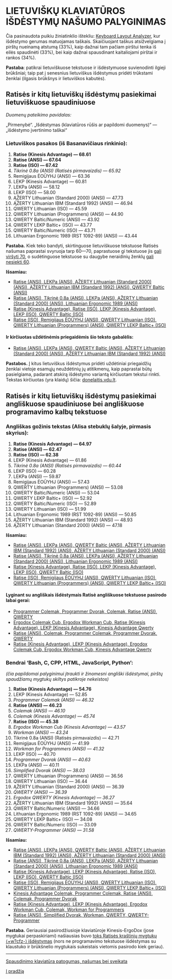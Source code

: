 
# LIETUVIŠKŲ KLAVIATŪROS IŠDĖSTYMŲ NAŠUMO PALYGINIMAS

Čia pasinaudota puikiu žiniatinklio ištekliu: [Keyboard Layout Analyzer](http://patorjk.com/keyboard-layout-analyzer/#/main), kur išdėstymo gerumas matuojamas taškais. Skaičiuojant taškus atsižvelgiama į pirštų nueinamą atstumą (33%), kaip dažnai tam pačiam pirštui tenka iš eilės spaudinėti (33%), bei kaip dažnai spausdinant kaitaliojami pirštai ir rankos (34%).

__Pastaba__: patikrai lietuviškuose tekstuose ir išdėstymuose suvienodinti ilgieji brūkšniai; taip pat į senesnius lietuviškus išdėstymus pridėti trūkstami ženklai (ilgasis brūkšnys ir lietuviškos kabutės).


## Ratisės ir kitų lietuviškų išdėstymų pasiekimai lietuviškuose spaudiniuose

 _Duomenų pateikimo pavidalas:_

„Pirmenybė“. „Išdėstymas (klaviatūros rūšis ar papildomi duomenys)“ — „išdėstymo įvertinimo taškai“

### Lietuviškos pasakos (iš Basanavičiaus rinkinio):

1. __Ratise (Kinesis Advantage) — 68.61__
2. __Ratise (ANSI) — 67.64__
3. __Ratise (ISO) — 67.42__
4. _Tikrinė 0.8a (ANSI) (Ratisės pirmavaizdis) — 65.92_
5. Remigijaus ĖOŪYHJ (ANSI) — 63.36
6. LEKP (Kinesis Advantage) — 60.81
7. LEKPa (ANSI) — 58.12
8. LEKP (ISO) — 58.00
9. ĄŽERTY Lithuanian (Standard 2000) (ANSI) — 47.73
10. ĄŽERTY Lithuanian IBM (Standard 1992) (ANSI) — 46.94
11. QWERTY Lithuanian (ISO) — 45.59
12. QWERTY Lithuanian (Programmers) (ANSI) — 44.90
13. QWERTY Baltic/Numeric (ANSI) — 43.92
14. QWERTY LEKP Baltic+ (ISO) — 43.77
15. QWERTY Baltic/Numeric (ISO) — 43.71
16. Lithuanian Ergonomic 1989 (RST 1092-89) (ANSI) — 43.44

__Pastaba.__ Kiek teko bandyti, skirtinguose lietuviškuose tekstuose Ratisės našumas paprastai svyruoja tarp 60—70, paprastuose gi tekstuose jis [gali viršyti 70](http://patorjk.com/keyboard-layout-analyzer/#/load/WFx8NwLB), o sudėtinguose tekstuose su daugybe neraidinių ženklų [gali nesiekti 60](http://patorjk.com/keyboard-layout-analyzer/#/load/T8M63Zqh).

__Išsamiau:__

 - [Ratise (ANSI), LEKPa (ANSI), ĄŽERTY Lithuanian (Standard 2000) (ANSI), ĄŽERTY Lithuanian IBM (Standard 1992) (ANSI), QWERTY Baltic (ANSI)](http://patorjk.com/keyboard-layout-analyzer/#/load/B0dlW15Z)
 - [Ratise (ANSI), Tikrinė 0.8a (ANSI), LEKPa (ANSI), ĄŽERTY Lithuanian (Standard 2000) (ANSI), Lithuanian Ergonomic 1989 (ANSI)](http://patorjk.com/keyboard-layout-analyzer/#/load/L0z41KdL)
 - [Ratise (Kinesis Advantage), Ratise (ISO), LEKP (Kinesis Advantage), LEKP (ISO), QWERTY Baltic (ISO)](http://patorjk.com/keyboard-layout-analyzer/#/load/DMfl1WBV)
 - [Ratise (ISO), Remigijaus ĖOŪYHJ (ANSI), QWERTY Lithuanian (ISO), QWERTY Lithuanian (Programmers) (ANSI), QWERTY LEKP Baltic+ (ISO)](http://patorjk.com/keyboard-layout-analyzer/#/load/l6LcJ7Rd)


#### Ir kirčiuotas uždėtinėmis priegaidėmis šio teksto gabalėlis:

 - [Ratise (ANSI), LEKPa (ANSI), QWERTY Baltic (ANSI), ĄŽERTY Lithuanian (Standard 2000) (ANSI), ĄŽERTY Lithuanian IBM (Standard 1992) (ANSI)](http://patorjk.com/keyboard-layout-analyzer/#/load/qNjr14BM)

__Pastabos.__ Į kitus lietuviškus išdėstymus pridėti uždėtiniai priegaidžių ženklai vietoje esamųjų neuždėtinių jų atitikmenų, kaip paprastai būtų pasielgiama, padarant atskirą išdėstymo variantą kirčiuotam tekstui rinkti. Tekstas kirčiuotas (yra klaidų) šičia: [donelaitis.vdu.lt](http://donelaitis.vdu.lt/main.php?id=4&nr=9_1).


## Ratisės ir kitų lietuviškų išdėstymų pasiekimai angliškuose spaudiniuose bei angliškuose programavimo kalbų tekstuose

### Angliškas gožinis tekstas (Alisa stebuklų šalyje, pirmasis skyrius):

1. __Ratise (Kinesis Advantage) — 64.97__
2. __Ratise (ANSI) — 62.47__
3. __Ratise (ISO) — 62.38__
4. LEKP (Kinesis Advantage) — 61.86
5. _Tikrinė 0.8a (ANSI) (Ratisės pirmavaizdis) — 60.44_
6. LEKP (ISO) — 60.28
7. LEKPa (ANSI) — 59.87
8. Remigijaus ĖOŪYHJ (ANSI) — 57.43
9. QWERTY Lithuanian (Programmers) (ANSI) — 53.08
10. QWERTY Baltic/Numeric (ANSI) — 53.04
11. QWERTY LEKP Baltic+ (ISO) — 52.92
12. QWERTY Baltic/Numeric (ISO) — 52.89
13. QWERTY Lithuanian (ISO) — 51.99
14. Lithuanian Ergonomic 1989 (RST 1092-89) (ANSI) — 50.85
15. ĄŽERTY Lithuanian IBM (Standard 1992) (ANSI) — 48.93
16. ĄŽERTY Lithuanian (Standard 2000) (ANSI) — 47.18


__Išsamiau:__

 - [Ratise (ANSI), LEKPa (ANSI), QWERTY Baltic (ANSI), ĄŽERTY Lithuanian IBM (Standard 1992) (ANSI), AŽERTY Lithuanian (Standard 2000) (ANSI)](http://patorjk.com/keyboard-layout-analyzer/#/load/WkGMfhdM)
 - [Ratise (ANSI), Tikrinė 0.8a (ANSI), LEKPa (ANSI), ĄŽERTY Lithuanian (Standard 2000) (ANSI), Lithuanian Ergonomic 1989 (ANSI)](http://patorjk.com/keyboard-layout-analyzer/#/load/85lhVhxm)
 - [Ratise (Kinesis Advantage), Ratise (ISO), LEKP (Kinesis Advantage), LEKP (ISO), QWERTY Baltic (ISO)](http://patorjk.com/keyboard-layout-analyzer/#/load/FdQc5bRr)
 - [Ratise (ISO), Remigijaus ĖOŪYHJ (ANSI), QWERTY Lithuanian (ISO), QWERTY Lithuanian (Programmers) (ANSI), QWERTY LEKP Baltic+ (ISO)](http://patorjk.com/keyboard-layout-analyzer/#/load/6nzdBCjp)

#### Lyginant su angliškais išdėstymais Ratisė angliškuose tekstuose pasirodo labai gerai:

 - [Programmer Colemak, Programmer Dvorak, Colemak, Ratise (ANSI), QWERTY](http://patorjk.com/keyboard-layout-analyzer/#/load/SwHL37Dp)
 - [Ergodox Colemak Cub, Ergodox Workman Cub, Ratise (Kinesis Advantage), LEKP (Kinesis Advantage), Kinesis Advantage Qwerty](http://patorjk.com/keyboard-layout-analyzer/#/load/JLlTTWZ7)
 - [Ratise (ANSI), Colemak, Programmer Colemak, Programmer Dvorak, QWERTY](http://patorjk.com/keyboard-layout-analyzer/#/load/s28h740l)
 - [Ratise (Kinesis Advantage), LEKP (Kinesis Advantage), Ergodox Colemak Cub, Ergodox Workman Cub, Kinesis Advantage Qwerty](http://patorjk.com/keyboard-layout-analyzer/#/load/rlcPHQmv)


### Bendrai ‘Bash, C, CPP, HTML, JavaScript, Python’:

_(čia papildomai palyginimui įtraukti ir žinomesni angliški išdėstymai, pirštų spaudžiamų mygtukų skiltys patikroje nekeistos)_

1. __Ratise (Kinesis Advantage) — 54.76__
2. LEKP (Kinesis Advantage) — 52.85
3. _Programmer Colemak (ANSI) — 46.32_
4. __Ratise (ANSI) — 46.23__
5. _Colemak (ANSI) — 46.10_
6. _Colemak (Kinesis Advantage) — 45.74_
7. __Ratise (ISO) — 45.38__
8. _Ergodox Workman Cub  (Kinesis Advantage) — 43.57_
9. _Workman (ANSI) — 43.24_
10. Tikrinė 0.8a (ANSI) (Ratisės pirmavaizdis) — 42.71
11. Remigijaus ĖOŪYHJ (ANSI) — 41.99
12. _Workman for Programmers (ANSI) — 41.32_
13. LEKP (ISO) — 40.70
14. _Programmer Dvorak (ANSI) — 40.63_
15. LEKPa (ANSI) — 40.11
16. _Simplified Dvorak (ANSI) — 38.03_
17. QWERTY Lithuanian (Programmers) (ANSI) — 36.56
18. QWERTY Lithuanian (ISO) — 36.44
19. ĄŽERTY Lithuanian (Standard 2000) (ANSI) — 36.39
20. _QWERTY (ANSI) — 36.39_
21. _Ergodox QWERTY (Kinesis Advantage) — 36.27_
22. ĄŽERTY Lithuanian IBM (Standard 1992) (ANSI) — 35.64
23. QWERTY Baltic/Numeric (ANSI) — 34.66
24. Lithuanian Ergonomic 1989 (RST 1092-89) (ANSI) — 34.65
25. QWERTY LEKP Baltic+ (ISO) — 34.08
26. QWERTY Baltic/Numeric (ISO) — 33.09
27. _QWERTY-Programmer (ANSI) — 31.58_


__Išsamiau:__

 - [Ratise (ANSI), LEKPa (ANSI), QWERTY Baltic (ANSI), ĄŽERTY Lithuanian IBM (Standard 1992) (ANSI), AŽERTY Lithuanian (Standard 2000) (ANSI)](http://patorjk.com/keyboard-layout-analyzer/#/load/K7n8KGNX)
 - [Ratise (ANSI), Tikrinė 0.8a (ANSI), LEKPa (ANSI), ĄŽERTY Lithuanian (Standard 2000) (ANSI), Lithuanian Ergonomic 1989 (ANSI)](http://patorjk.com/keyboard-layout-analyzer/#/load/sw76pKkC)
 - [Ratise (Kinesis Advantage), LEKP (Kinesis Advantage), Ratise (ISO), LEKP (ISO), QWERTY Baltic (ISO)](http://patorjk.com/keyboard-layout-analyzer/#/load/g94pXMmv)
 - [Ratise (ISO), Remigijaus ĖOŪYHJ (ANSI), QWERTY Lithuanian (ISO), QWERTY Lithuanian (Programmers) (ANSI), QWERTY LEKP Baltic+ (ISO)](http://patorjk.com/keyboard-layout-analyzer/#/load/kf6G05h8)
 - [Kinesis Advantage Colemak, Programmer Colemak, Ratise (ANSI), Colemak, Programmer Dvorak](http://patorjk.com/keyboard-layout-analyzer/#/load/m7PVGf2x)
 - [Ratise (Kinesis Advantage), LEKP (Kinesis Advantage), Ergodox Workman Cub, Colemak, Workman for Programmers](http://patorjk.com/keyboard-layout-analyzer/#/load/bjTBd8MN)
 - [Ratise (ANSI), Simplified Dvorak, Workman, QWERTY, QWERTY-Programmer](http://patorjk.com/keyboard-layout-analyzer/#/load/vLP0LwMh)


__Pastaba.__ Geriausiai pasirodžiusioje klaviatūroje Kinesis-ErgoDox (jose mygtukai perpaskiriami) našiausias buvo [toks Ratisės kraštinių mygtukų ⟨+w?cfz-⟩ išdėstymas](images/ratise-kinesis-ergodox.png) (nors ne programavimo tekstuose išdėstymas su klaustuko ir brūkšnelio mygtukais sukeistais vietomis pasirodo kiek geriau).


-------------------------

[Spausdinimo klaviatūra patogumas, našumas bei sveikata](spausdinimo-klaviatura-patogumas.md)

[Į pradžią](../README.md)
